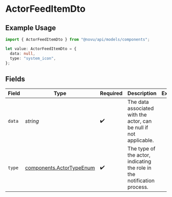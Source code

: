 # ActorFeedItemDto

## Example Usage

```typescript
import { ActorFeedItemDto } from "@novu/api/models/components";

let value: ActorFeedItemDto = {
  data: null,
  type: "system_icon",
};
```

## Fields

| Field                                                                   | Type                                                                    | Required                                                                | Description                                                             | Example                                                                 |
| ----------------------------------------------------------------------- | ----------------------------------------------------------------------- | ----------------------------------------------------------------------- | ----------------------------------------------------------------------- | ----------------------------------------------------------------------- |
| `data`                                                                  | *string*                                                                | :heavy_check_mark:                                                      | The data associated with the actor, can be null if not applicable.      | <nil>                                                                   |
| `type`                                                                  | [components.ActorTypeEnum](../../models/components/actortypeenum.md)    | :heavy_check_mark:                                                      | The type of the actor, indicating the role in the notification process. |                                                                         |